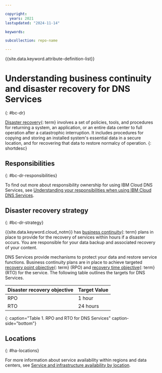 ```yaml
---

copyright:
  years: 2021
lastupdated: "2024-11-14"

keywords:

subcollection: repo-name

---
```


{{site.data.keyword.attribute-definition-list}}

# Understanding business continuity and disaster recovery for DNS Services
{: #bc-dr}

[Disaster recovery](#x2113280){: term} involves a set of policies, tools, and procedures for returning a system, an application, or an entire data center to full operation after a catastrophic interruption. It includes procedures for copying and storing an installed system's essential data in a secure location, and for recovering that data to restore normalcy of operation.
{: shortdesc}

## Responsibilities
{: #bc-dr-responsibilities}

To find out more about responsibility ownership for using IBM Cloud DNS Services, see [Understanding your responsibilities when using IBM Cloud DNS Services](/docs/dns-svcs?topic=dns-svcs-responsibilities-dns-svcs).

## Disaster recovery strategy
{: #bc-dr-strategy}

{{site.data.keyword.cloud_notm}} has [business continuity](#x3026801){: term} plans in place to provide for the recovery of services within hours if a disaster occurs. You are responsible for your data backup and associated recovery of your content.

DNS Services provide mechanisms to protect your data and restore service functions. Business continuity plans are in place to achieve targeted [recovery point objective](#x3429911){: term} (RPO) and [recovery time objective](#x3167918){: term} (RTO) for the service. The following table outlines the targets for DNS Services.

| Disaster recovery objective | Target Value   |
|---|---|
|  RPO | 1 hour   |
|  RTO | 24 hours  |
{: caption="Table 1. RPO and RTO for DNS Services" caption-side="bottom"}

## Locations
{: #ha-locations}

For more information about service availability within regions and data centers, see [Service and infrastructure availability by location](/docs/overview?topic=overview-services_region).
